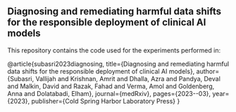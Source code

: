 ## Diagnosing and remediating harmful data shifts for the responsible deployment of clinical AI models 

This repository contains the code used for the experiments performed in:

@article{subasri2023diagnosing,
  title={Diagnosing and remediating harmful data shifts for the responsible deployment of clinical AI models},
  author={Subasri, Vallijah and Krishnan, Amrit and Dhalla, Azra and Pandya, Deval and Malkin, David and Razak, Fahad and Verma, Amol and Goldenberg, Anna and Dolatabadi, Elham},
  journal={medRxiv},
  pages={2023--03},
  year={2023},
  publisher={Cold Spring Harbor Laboratory Press}
}
